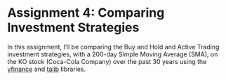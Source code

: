 # Assignment 4: Comparing Investment Strategies

In this assignment, I’ll be comparing the Buy and Hold and Active Trading investment strategies, with a 200-day Simple Moving Average (SMA), on the KO stock (Coca-Cola Company) over the past 30 years using the [yfinance](https://pypi.org/project/yfinance/) and [talib](https://pypi.org/project/TA-Lib/) libraries.
